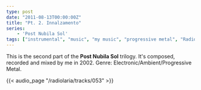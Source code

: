 ```yaml
---
type: post
date: "2011-08-13T00:00:00Z"
title: "Pt. 2. Innalzamento"
series:
    - 'Post Nubila Sol'
tags: ["instrumental", "music", "my music", "progressive metal", "Radiolaria"]
---
```


This is the second part of the **Post Nubila Sol** trilogy. It's composed, recorded and mixed by me in 2002. Genre: Electronic/Ambient/Progressive Metal.

<!--more-->

{{< audio_page "/radiolaria/tracks/053" >}}
